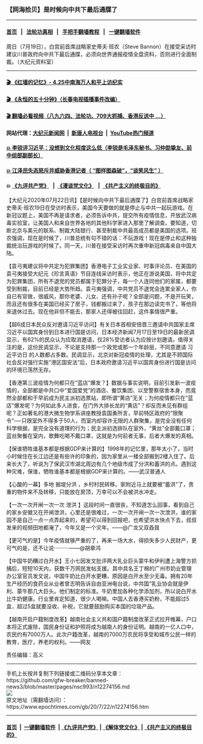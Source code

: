 ### 【网海拾贝】是时候向中共下最后通牒了
------------------------

#### [首页](https://github.com/gfw-breaker/banned-news3/blob/master/README.md) &nbsp;&nbsp;|&nbsp;&nbsp; [法轮功真相](https://github.com/begood0513/basic/blob/master/README.md)  &nbsp;&nbsp;|&nbsp;&nbsp; [手把手翻墙教程](https://github.com/gfw-breaker/guides/wiki)  &nbsp;&nbsp;|&nbsp;&nbsp; [一键翻墙软件](https://github.com/gfw-breaker/nogfw/blob/master/README.md)  



<div><img alt="" class="attachment-djy_600_400 size-djy_600_400 wp-post-image" src="https://i.epochtimes.com/assets/uploads/2020/07/15cca8220afaeeb6_ttl7dayZtN_Bannon-600x400.png"/>
<div class="caption">
 周日（7月19日），白宫前首席战略家史蒂夫‧班农（Steve Bannon）在接受采访时建议川普政府向中共下最后通牒，必须向世界通报疫情全盘资料，否则进行全面制裁。（大纪元资料室）
</div></div><hr/>

#### [ 🎬  《红墙的记忆》- 4.25中南海万人和平上访纪实](http://141.164.39.94:10000/videos/legend/425.html)

#### [ 🎬  《永恒的五十分钟》（长春电视插播事件改编） ](http://141.164.39.94:10000/videos/news/ComingForYou-2.html)

#### [ 🎬  翻墙必看视频（八九六四、法轮功、709大抓捕、香港反送中 ...）](https://github.com/gfw-breaker/links/blob/master/banned.md)

#### 网站代理：[大纪元新闻网](http://167.172.10.89:10080/gb/) &nbsp;|&nbsp; [新唐人电视台](http://167.172.10.89:8808/gb/) &nbsp;|&nbsp; [YouTube热门频道](http://158.247.203.241/youtube.html)

#### [ 💥 李锐评习近平：没想到文化程度这么低（李锐是毛泽东秘书、习仲勋挚友、前中组部副部长）](http://141.164.39.94:10000/videos/res/Communist/lirui-xi.html)

#### [ 💥 江泽民失态怒斥并威胁香港记者（ “图样图森破”，“谈笑风生” ）](http://141.164.39.94:10000/videos/res/realjzm/naive.html)

####  💥 [《九评共产党》](http://141.164.39.94:10000/videos/res/jiuping/) &nbsp; |&nbsp; [《漫谈党文化》](http://141.164.39.94:10000/videos/res/mtdwh/) &nbsp; |&nbsp; [《共产主义的终极目的》](http://141.164.39.94:10000/videos/res/zjmd/)  

<div><p>
 【大纪元2020年07月22日讯】【是时候向中共下最后通牒了】白宫前首席战略家史蒂夫‧班农19日在受访时表示，美国今天要做的就是停止与中共一起玩游戏。在新冠议题上，美国不再是请求者，必须告诉中共，提交所有疫情信息，开放武汉病毒实验室，让美国人和来自世界各地的其他科学家进入那里了解调查。要知道，切断北京与美元的联系、制裁大陆银行、甚至制裁中共最高成员都是美国的选项。班农强调，现在是时候了，川普总统有句不错的话：不玩游戏！现在是停止和这种独裁统治玩游戏的时候了。同一天，川普在接受采访时再次重申新冠病毒来自中国大陆。
</p>
<p>
 【袁弓夷建议将中共定为犯罪集团】香港电子工业实业家、时事评论员、在美国的袁弓夷接受大纪元《珍言真语》节目连线采访时表示，他正在游说美国，将中共定为犯罪集团，所有不退党的党员都属于犯罪分子，每一个人连同他们的家属，都要受到制裁，目前已经是大势所趋。袁弓夷强调，中共党员不退党会连累全家人，你自已有官做，很威风，那你老婆、儿女、还有孙子呢？全部是问题，不是开玩笑，而且还有很多在美国已经买了房子，钱都搬过来了，孩子在那边读完书了，等他将来退休过去。现在他非但不能去，那家人还得被往回赶，这件事情很严重。
</p>
<p>
 【超6成日本民众反对邀请习近平访问】有关日本首相安倍晋三邀请中共国家主席习近平以国宾身份到日本进行国是访问，日本经济新闻7月17日至19日的最新民调显示，有62%的民众认为应取消邀请，仅28%受访者认为应按计划邀请。值得关注的是，这份民调显示，不论是支持那一个政党或那一个年龄层，不同意邀请
 <ok href="https://www.epochtimes.com/gb/tag/%E4%B9%A0%E8%BF%91%E5%B9%B3%E8%AE%BF%E6%97%A5.html">
  习近平访日
 </ok>
 的人数都占多数。民调显示，北京对新冠疫情的处理，尤其是不顾国际社会反对强行实施“港区国安法”后，日本政府邀请习近平以国宾身份进行国是访问的环境已荡然无存。
</p>
<p>
 【香港第三波疫情为何都只在“蓝店”爆发？】数据与事实说明，目前引发新一波疫情的，全部都是中共口中“爱国爱党”的酒店、餐饮集团、以至警察宿舍本身，而竟然全部都和于早前成为民主派初选票站，即所谓“黄店”无关；为何疫情都只在“蓝店”爆发呢？为何如此多人进食，在门外大排长龙的“黄店”？却反而未见有群组呢？正如著名的港大微生物学系讲座教授袁国勇所言，早前特区政府的“限聚令”──只限室外不得多于50人，而室内却容许无限的人群聚集，是完全没有任何科学根据，是完全没有道理的行为；民主派初选排队在室外，“黄丝”全部戴口罩；蓝丝聚餐在室内，歌舞吃喝不戴口罩，这就是为何前者无事，后者大爆发的真相。
</p>
<p>
 【保谁牺牲谁基本都是根据GDP来计算的】1998年的记忆里，那年太小了，当时小时候住在长江边还是有些许的印象的，因为家里从一楼全部搬到2楼入住了。后来长大了，听说为了保武汉市湖北周边有几个地级市成了分洪和蓄洪的点。遇到这种灾难，保谁，牺牲谁基本都是根据GDP来计算的。——武汉普通人
</p>
<p>
 【心酸的一幕】多地
 <ok href="https://www.epochtimes.com/gb/tag/%E6%8E%98%E5%A0%A4%E5%88%86%E6%B4%AA.html">
  掘堤分洪
 </ok>
 ，乡村村民转移。家附近马上就要被“蓄洪”了，贵重的物件来不及转移，只能放在房顶，万幸可以不会被洪水冲走。
</p>
<p>
 【一次一次开闸一次一次
 <ok href="https://www.epochtimes.com/gb/tag/%E6%B3%84%E6%B4%AA.html">
  泄洪
 </ok>
 】这段时间一直很丧，不知道怎么回事，看到自己的家乡安徽又在开闸泄洪，心里还是很难过，一次一次开闸一次一次泄洪，谁的家园不是自己一点一点弄起来的，希望可以得到回报吧，也希望洪水快点下去，叔叔发来的视频田地都淹了，今年又是一个灾年。——@广龙又双叒叕
</p>
<p>
 【更可气的是】今年疫情就够严重的了，再来一场大水，得损失多少人民财产，更可气的是，还不让说··········——@胡章鸿
</p>
<p>
 【中国牛奶糟过白开水】王小七因发文批评两大乳业巨头蒙牛和伊利遭上海警方抓捕后，短短10天内，获数千万网民发帖支援。其中具名王丁棉的广州市奶业管理办公室官员发文说，中国牛奶比白开水更糟，原因是白开水至少无毒。拥有20年生产经历的食药业从业者曾志明告诉自由亚洲电台说，中共国“乳业协会就是伊利、蒙牛那几大巨头。他们制定的标准。牛奶里加各种化学添加剂，所以说白开水比牛奶健康。行业里肯定知道，很少人喝嘛。中国人去香港买奶粉，不能超过5盒，超过5盒就要没收、补税，它就要鼓励购买本国的垃圾产品。
</p>
<p>
 【越南开启户籍制度改革】越南社会主义共和国户籍制度改革正式拉开帷幕，户口本将正式废除，国民身份证和护照将成为越南人的身份证明。越南的一亿人口中，农民约有7000万人。此次户籍改革，越南的7000万农民将享受和城市公民一样的教育，医疗，养老的权利。——网友
</p>
<p>
 责任编辑：高义
</p>
</div>
<hr/>
手机上长按并复制下列链接或二维码分享本文章：<br/>
https://github.com/gfw-breaker/banned-news3/blob/master/pages/nsc993/n12274156.md <br/>
<a href='https://github.com/gfw-breaker/banned-news3/blob/master/pages/nsc993/n12274156.md'><img src='https://github.com/gfw-breaker/banned-news3/blob/master/pages/nsc993/n12274156.md.png'/></a> <br/>
原文地址（需翻墙访问）：https://www.epochtimes.com/gb/20/7/22/n12274156.htm


------------------------
#### [首页](https://github.com/gfw-breaker/banned-news3/blob/master/README.md) &nbsp;|&nbsp; [一键翻墙软件](https://github.com/gfw-breaker/nogfw/blob/master/README.md) &nbsp;| [《九评共产党》](https://github.com/gfw-breaker/9ping.md/blob/master/README.md#九评之一评共产党是什么) | [《解体党文化》](https://github.com/gfw-breaker/jtdwh.md/blob/master/README.md) | [《共产主义的终极目的》](https://github.com/gfw-breaker/gczydzjmd.md/blob/master/README.md)


<img src='http://gfw-breaker.win/banned-news3/pages/nsc993/n12274156.md' width='0px' height='0px'/>